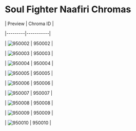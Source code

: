# Soul Fighter Naafiri Chromas


| Preview | Chroma ID |

|---------|-----------|

| ![950002](https://raw.communitydragon.org/latest/plugins/rcp-be-lol-game-data/global/default/v1/champion-chroma-images/950/950002.png) | 950002 |

| ![950003](https://raw.communitydragon.org/latest/plugins/rcp-be-lol-game-data/global/default/v1/champion-chroma-images/950/950003.png) | 950003 |

| ![950004](https://raw.communitydragon.org/latest/plugins/rcp-be-lol-game-data/global/default/v1/champion-chroma-images/950/950004.png) | 950004 |

| ![950005](https://raw.communitydragon.org/latest/plugins/rcp-be-lol-game-data/global/default/v1/champion-chroma-images/950/950005.png) | 950005 |

| ![950006](https://raw.communitydragon.org/latest/plugins/rcp-be-lol-game-data/global/default/v1/champion-chroma-images/950/950006.png) | 950006 |

| ![950007](https://raw.communitydragon.org/latest/plugins/rcp-be-lol-game-data/global/default/v1/champion-chroma-images/950/950007.png) | 950007 |

| ![950008](https://raw.communitydragon.org/latest/plugins/rcp-be-lol-game-data/global/default/v1/champion-chroma-images/950/950008.png) | 950008 |

| ![950009](https://raw.communitydragon.org/latest/plugins/rcp-be-lol-game-data/global/default/v1/champion-chroma-images/950/950009.png) | 950009 |

| ![950010](https://raw.communitydragon.org/latest/plugins/rcp-be-lol-game-data/global/default/v1/champion-chroma-images/950/950010.png) | 950010 |